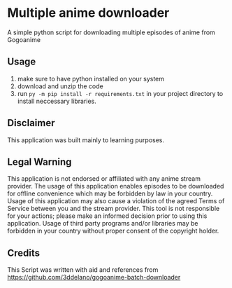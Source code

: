 # Multiple anime downloader

A simple python script for downloading multiple episodes of anime
from Gogoanime

## Usage

1. make sure to have python installed on your system
2. download and unzip the code
3. run `py -m pip install -r requirements.txt` in your project directory to install neccessary libraries.

## Disclaimer

This application was built mainly to learning purposes.

## Legal Warning

This application is not endorsed or affiliated with any anime stream provider.
The usage of this application enables episodes to be downloaded for offline convenience which may be forbidden by
law in your country. Usage of this application may also cause a violation of the agreed Terms of Service between you
and the stream provider. This tool is not responsible for your actions; please make an informed decision prior to
using this application. Usage of third party programs and/or libraries may be forbidden in your country without proper
consent of the copyright holder.

## Credits

This Script was written with aid and references from https://github.com/3ddelano/gogoanime-batch-downloader
